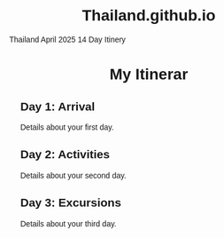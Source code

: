 # Thailand.github.io
Thailand April 2025
14 Day Itinery
<!DOCTYPE html>
<html lang="en">
<head>
    <meta charset="UTF-8">
    <meta name="viewport" content="width=device-width, initial-scale=1.0">
    <title>My Itinerary</title>
    <style>
        body { font-family: Arial, sans-serif; }
        h1 { text-align: center; }
        .itinerary { margin: 20px; }
    </style>
</head>
<body>
    <h1>My Itinerar</h1>
    <div class="itinerary">
        <h2>Day 1: Arrival</h2>
        <p>Details about your first day.</p>
        <h2>Day 2: Activities</h2>
        <p>Details about your second day.</p>
        <h2>Day 3: Excursions</h2>
        <p>Details about your third day.</p>
    </div>
</body>
</html>
